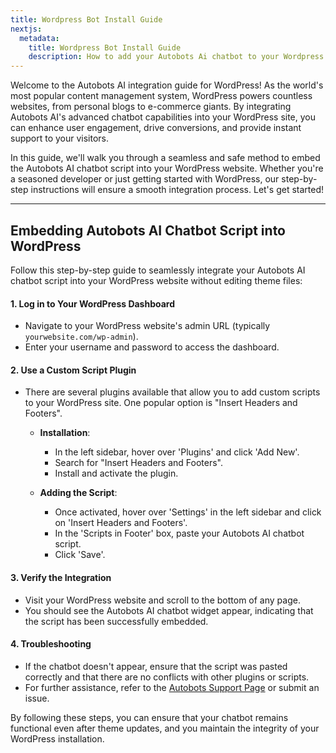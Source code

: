 ```yaml
---
title: Wordpress Bot Install Guide
nextjs:
  metadata:
    title: Wordpress Bot Install Guide
    description: How to add your Autobots Ai chatbot to your Wordpress site.
---
```


Welcome to the Autobots AI integration guide for WordPress! As the world's most popular content management system, WordPress powers countless websites, from personal blogs to e-commerce giants. By integrating Autobots AI's advanced chatbot capabilities into your WordPress site, you can enhance user engagement, drive conversions, and provide instant support to your visitors.

In this guide, we'll walk you through a seamless and safe method to embed the Autobots AI chatbot script into your WordPress website. Whether you're a seasoned developer or just getting started with WordPress, our step-by-step instructions will ensure a smooth integration process. Let's get started!

---

## Embedding Autobots AI Chatbot Script into WordPress

Follow this step-by-step guide to seamlessly integrate your Autobots AI chatbot script into your WordPress website without editing theme files:

#### 1. **Log in to Your WordPress Dashboard**
- Navigate to your WordPress website's admin URL (typically `yourwebsite.com/wp-admin`).
- Enter your username and password to access the dashboard.

#### 2. **Use a Custom Script Plugin**
- There are several plugins available that allow you to add custom scripts to your WordPress site. One popular option is "Insert Headers and Footers".
  
  - **Installation**:
    - In the left sidebar, hover over 'Plugins' and click 'Add New'.
    - Search for "Insert Headers and Footers".
    - Install and activate the plugin.

  - **Adding the Script**:
    - Once activated, hover over 'Settings' in the left sidebar and click on 'Insert Headers and Footers'.
    - In the 'Scripts in Footer' box, paste your Autobots AI chatbot script.
    - Click 'Save'.

#### 3. **Verify the Integration**
- Visit your WordPress website and scroll to the bottom of any page.
- You should see the Autobots AI chatbot widget appear, indicating that the script has been successfully embedded.

#### 4. **Troubleshooting**
- If the chatbot doesn't appear, ensure that the script was pasted correctly and that there are no conflicts with other plugins or scripts.
- For further assistance, refer to the [Autobots Support Page](https://autobots-ai.com/support) or submit an issue.

By following these steps, you can ensure that your chatbot remains functional even after theme updates, and you maintain the integrity of your WordPress installation.